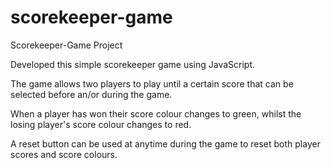 # scorekeeper-game
Scorekeeper-Game Project

Developed this simple scorekeeper game using JavaScript.

The game allows two players to play until a certain score that can be selected before an/or during the game.

When a player has won their score colour changes to green, whilst the losing player's score colour changes to red.

A reset button can be used at anytime during the game to reset both player scores and score colours.
